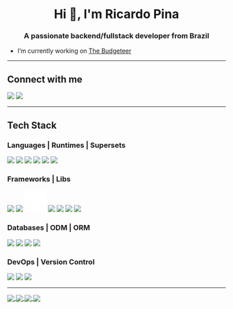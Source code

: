 <h1 align="center">Hi 👋, I'm Ricardo Pina</h1>
<h3 align="center">A passionate backend/fullstack developer from Brazil</h3>

- I’m currently working on [The Budgeteer](https://github.com/ricardodcpina/the-budgeteer)

---

<h2 align="left">Connect with me</h2>

<a href="https://www.linkedin.com/in/ricardodcpina/"><img src="https://github.com/onemarc/tech-icons/blob/main/icons/linkedin.svg" width="50"></a>
<a href="mailto:ricardodcpina@gmail.com"><img src="https://img.icons8.com/?size=100&id=P7UIlhbpWzZm&format=png&color=000000" width="50"></a>

---

<h2 align="left">Tech Stack</h2>

<h3 align="left">Languages | Runtimes | Supersets</h3>

<a href="#"><img src="https://github.com/onemarc/tech-icons/blob/main/icons/html.svg" width="50"></a>
<a href="#"><img src="https://github.com/onemarc/tech-icons/blob/main/icons/css.svg" width="50"></a>
<a href="#"><img src="https://github.com/onemarc/tech-icons/blob/main/icons/javascript.svg" width="50"></a>
<a href="#"><img src="https://github.com/onemarc/tech-icons/blob/main/icons/typescript.svg" width="50"></a>
<a href="#"><img src="https://github.com/onemarc/tech-icons/blob/main/icons/nodejs-dark.svg" width="50"></a>
<a href="#"><img src="https://github.com/onemarc/tech-icons/blob/main/icons/python-dark.svg" width="50"></a>

<h3 align="left">Frameworks | Libs</h3>

<a href="#"><img src="https://github.com/onemarc/tech-icons/blob/main/icons/nextjs-dark.svg" width="50"></a>
<a href="#"><img src="https://github.com/onemarc/tech-icons/blob/main/icons/flask-dark.svg" width="50"></a>
<a href="#"><img src="https://github.com/onemarc/tech-icons/blob/main/icons/expressjs-dark.svg" width="50"></a>
<a href="#"><img src="https://github.com/onemarc/tech-icons/blob/main/icons/react-dark.svg" width="50"></a>
<a href="#"><img src="https://github.com/onemarc/tech-icons/blob/main/icons/bootstrap-dark.svg" width="50"></a>
<a href="#"><img src="https://github.com/onemarc/tech-icons/blob/main/icons/tailwindcss-dark.svg" width="50"></a>
<a href="#"><img src="https://github.com/onemarc/tech-icons/blob/main/icons/jestjs-dark.svg" width="50"></a>

<h3 align="left">Databases | ODM | ORM</h3>

<a href="#"><img src="https://github.com/onemarc/tech-icons/blob/main/icons/postgressql-dark.svg" width="50"></a>
<a href="#"><img src="https://github.com/onemarc/tech-icons/blob/main/icons/mongodb-dark.svg" width="50"></a>
<a href="#"><img src="https://github.com/onemarc/tech-icons/blob/main/icons/prisma-dark.svg" width="50"></a>
<a href="#"><img src="https://cdn.jsdelivr.net/gh/devicons/devicon@latest/icons/mongoose/mongoose-original-wordmark.svg" width="50"/></a>

<h3 align="left">DevOps | Version Control</h3>

<a href="#"><img src="https://github.com/onemarc/tech-icons/blob/main/icons/git.svg" width="50"></a>
<a href="#"><img src="https://github.com/onemarc/tech-icons/blob/main/icons/github-dark.svg" width="50"></a>
<a href="#"><img src="https://github.com/onemarc/tech-icons/blob/main/icons/docker-dark.svg" width="50"></a>

---

<a href="https://github.com/anuraghazra/github-readme-stats">
  <img height=200 align="center" src="https://github-readme-stats.vercel.app/api?username=ricardodcpina&theme=tokyonight" />
</a>
<a href="https://github.com/anuraghazra/convoychat">
  <img height=200 align="center" src="https://github-readme-stats.vercel.app/api/top-langs?username=ricardodcpina&layout=compact&hide_progress=true&langs_count=8&card_width=320&theme=tokyonight" />
</a>

<a href="https://github.com/anuraghazra/github-readme-stats">
  <img height=200 align="center" src="https://github-readme-stats.vercel.app/api?username=anuraghazra&theme=tokyonight" />
</a>
<a href="https://github.com/anuraghazra/convoychat">
  <img height=200 align="center" src="https://github-readme-stats.vercel.app/api/top-langs?username=anuraghazra&layout=compact&langs_count=8&card_width=320&theme=tokyonight" />
</a>





